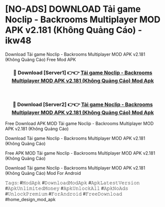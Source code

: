 # [NO-ADS] DOWNLOAD Tải game Noclip - Backrooms Multiplayer MOD APK v2.181 (Không Quảng Cáo) - ikw48
Download Tải game Noclip - Backrooms Multiplayer MOD APK v2.181 (Không Quảng Cáo) Free Mod APK

<div align="center">
<h3>🔴 Download [Server1] 👉👉 <a href="https://apk-comot.site?title=Tải_game_Noclip_-_Backrooms_Multiplayer_MOD_APK_v2.181_(Không_Quảng_Cáo)">Tải game Noclip - Backrooms Multiplayer MOD APK v2.181 (Không Quảng Cáo) Mod Apk</a></h3><br>

<h3>🔴 Download [Server2] 👉👉 <a href="https://apk-comot.site?title=Tải_game_Noclip_-_Backrooms_Multiplayer_MOD_APK_v2.181_(Không_Quảng_Cáo)">Tải game Noclip - Backrooms Multiplayer MOD APK v2.181 (Không Quảng Cáo) Mod Apk</a></h3>
</div>


Free Download APK MOD Tải game Noclip - Backrooms Multiplayer MOD APK v2.181 (Không Quảng Cáo)

Download Tải game Noclip - Backrooms Multiplayer MOD APK v2.181 (Không Quảng Cáo) 

Free APK MOD Tải game Noclip - Backrooms Multiplayer MOD APK v2.181 (Không Quảng Cáo) 

Download Tải game Noclip - Backrooms Multiplayer MOD APK v2.181 (Không Quảng Cáo) Mod For Android

𝚃𝚊𝚐𝚜: #𝙼𝚘𝚍𝙰𝚙𝚔 #𝙳𝚘𝚠𝚗𝚕𝚘𝚊𝚍𝙼𝚘𝚍𝙰𝚙𝚔 #𝙰𝚙𝚔𝙻𝚊𝚝𝚎𝚜𝚝𝚅𝚎𝚛𝚜𝚒𝚘𝚗 #𝙰𝚙𝚔𝚄𝚗𝚕𝚒𝚖𝚒𝚝𝚎𝚍𝙼𝚘𝚗𝚎𝚢 #𝙰𝚙𝚔𝚄𝚗𝚕𝚘𝚌𝚔𝙰𝚕𝚕 #𝙰𝚙𝚔𝙽𝚘𝙰𝚍𝚜 #𝚄𝚗𝚕𝚘𝚌𝚔𝙿𝚛𝚎𝚖𝚒𝚞𝚖 #𝙵𝚘𝚛𝙰𝚗𝚍𝚛𝚘𝚒𝚍 #𝙵𝚛𝚎𝚎𝙳𝚘𝚠𝚗𝚕𝚘𝚊𝚍 #home_design_mod_apk